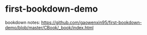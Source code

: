 # first-bookdown-demo
bookdown notes:
https://github.com/gaowenxin95/first-bookdown-demo/blob/master/CBook/_book/index.html
